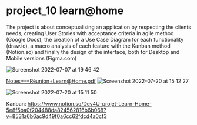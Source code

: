 # project_10 learn@home
The project is about conceptualising an application by respecting the clients needs, creating User Stories with acceptance criteria in agile method (Google Docs), the creation of a Use Case Diagram for each functionality (draw.io), a macro analysis of each feature with the Kanban method (Notion.so) and finally the design of the interface, both for Desktop and Mobile versions (Figma.com)

![Screenshot 2022-07-07 at 19 46 42](https://user-images.githubusercontent.com/71354759/179049231-0f54ff80-39a8-489f-b89a-7e106bbdd09f.png)

[Notes+-+Réunion+Learn@Home.pdf](https://github.com/vveewwee/project_10/files/8918686/Notes%2B-%2BReunion%2BLearn%40Home.pdf)
![Screenshot 2022-07-20 at 15 12 27](https://user-images.githubusercontent.com/71354759/179990823-c651a8b6-eaef-4f71-a3b7-65fbdc9b7629.png)

![Screenshot 2022-07-20 at 15 11 50](https://user-images.githubusercontent.com/71354759/179990840-9cd9f6e7-fed2-489d-9055-00ce090672aa.png)

Kanban:
https://www.notion.so/Dev4U-projet-Learn-Home-5e8f5ba0f204488da824562816b6b068?v=8531a6b6ac9d49f0a6cc62fdcd4a0cf3
